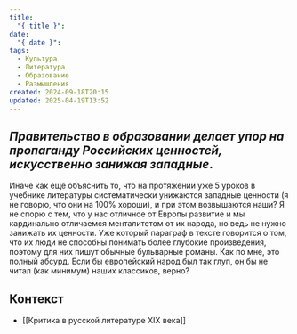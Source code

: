 ```yaml
---
title:
  "{ title }": 
date:
  "{ date }": 
tags:
  - Культура
  - Литература
  - Образование
  - Размышления
created: 2024-09-18T20:15
updated: 2025-04-19T13:52
---
```

## ***Правительство в образовании делает упор на пропаганду Российских ценностей, искусственно занижая западные***. 
Иначе как ещё объяснить то, что на протяжении уже 5 уроков в учебнике литературы систематически унижаются западные ценности (я не говорю, что они на 100% хороши), и при этом возвышаются наши? Я не спорю с тем, что у нас отличное от Европы развитие и мы кардинально отличаемся менталитетом от их народа, но ведь не нужно занижать их ценности. Уже который параграф в тексте говорится о том, что их люди не способны понимать более глубокие произведения, поэтому для них пишут обычные бульварные романы. Как по мне, это полный абсурд. Если бы европейский народ был так глуп, он бы не читал (как минимум) наших классиков, верно? 
## Контекст
- [[Критика в русской литературе XIX века]]

